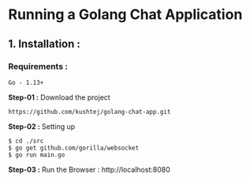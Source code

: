 # Running a Golang Chat Application

## 1.  Installation  :

 ### Requirements :
```
Go - 1.13+
```
**Step-01 :** Download the project
```
https://github.com/kushtej/golang-chat-app.git
```
**Step-02 :** Setting up 
```
$ cd ./src
$ go get github.com/gorilla/websocket
$ go run main.go
```
**Step-03 :** Run the Browser : http://localhost:8080